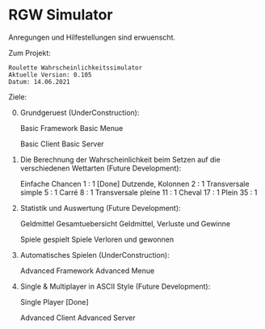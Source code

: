 #  RGW Simulator

Anregungen und Hilfestellungen sind erwuenscht.

Zum Projekt:

	Roulette Wahrscheinlichkeitssimulator 
	Aktuelle Version: 0.105
	Datum: 14.06.2021

Ziele:

 0. Grundgeruest (UnderConstruction):
	
	Basic Framework
	Basic Menue

	Basic Client
	Basic Server

 1. Die Berechnung der Wahrscheinlichkeit beim Setzen auf die verschiedenen Wettarten (Future Development): 

	Einfache Chancen  		1 : 1  [Done]
	Dutzende, Kolonnen  		2 : 1
	Transversale simple 		5 : 1
	Carré 				8 : 1
	Transversale pleine    		11 : 1
	Cheval 				17 : 1
	Plein  				35 : 1

 2. Statistik und Auswertung (Future Development):
	
	Geldmittel Gesamtuebersicht
	Geldmittel, Verluste und Gewinne
	
	Spiele gespielt
	Spiele Verloren und gewonnen
	

 3. Automatisches Spielen (UnderConstruction):
 
	Advanced Framework
	Advanced Menue
		

 4. Single & Multiplayer in ASCII Style (Future Development): 
 
	Single Player   [Done]
 
	Advanced Client
	Advanced Server
 
